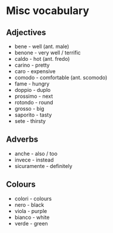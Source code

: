 # Misc vocabulary


## Adjectives
* bene - well (ant. male)
* benone - very well / terrific
* caldo - hot (ant. fredo)
* carino - pretty
* caro - expensive
* comodo - comfortable  (ant. scomodo)
* fame - hungry
* doppio - duplo
* prossimo - next
* rotondo - round
* grosso - big
* saporito - tasty
* sete - thirsty

## Adverbs
* anche - also / too
* invece - instead
* sicuramente - definitely

## Colours
* colori - colours
* nero - black
* viola - purple
* bianco - white
* verde - green
